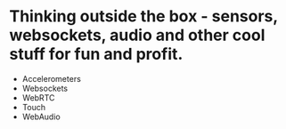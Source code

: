 # Thinking outside the box - sensors, websockets, audio and other cool stuff for fun and profit.

* Accelerometers
* Websockets
* WebRTC
* Touch
* WebAudio
